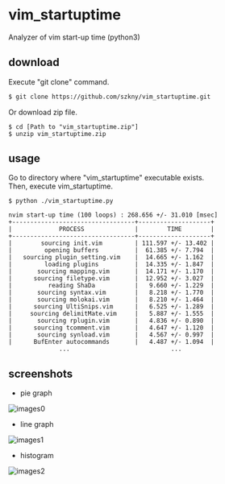 # vim_startuptime
Analyzer of vim start-up time (python3)  

## download
Execute "git clone" command.  
```bash
$ git clone https://github.com/szkny/vim_startuptime.git
```
Or download zip file.  
```bash:bash
$ cd [Path to "vim_startuptime.zip"]
$ unzip vim_startuptime.zip
```

## usage
Go to directory where "vim_startuptime" executable exists.  
Then, execute vim_startuptime.
```bash:bash
$ python ./vim_startuptime.py

nvim start-up time (100 loops) : 268.656 +/- 31.010 [msec]
+----------------------------------+--------------------+
|             PROCESS              |        TIME        |
+----------------------------------+--------------------+
|        sourcing init.vim         | 111.597 +/- 13.402 |
|         opening buffers          |  61.385 +/- 7.794  |
|   sourcing plugin_setting.vim    |  14.665 +/- 1.162  |
|         loading plugins          |  14.335 +/- 1.847  |
|       sourcing mapping.vim       |  14.171 +/- 1.170  |
|      sourcing filetype.vim       |  12.952 +/- 3.027  |
|          reading ShaDa           |   9.660 +/- 1.229  |
|       sourcing syntax.vim        |   8.218 +/- 1.770  |
|       sourcing molokai.vim       |   8.210 +/- 1.464  |
|      sourcing UltiSnips.vim      |   6.525 +/- 1.289  |
|     sourcing delimitMate.vim     |   5.887 +/- 1.555  |
|       sourcing rplugin.vim       |   4.836 +/- 0.890  |
|      sourcing tcomment.vim       |   4.647 +/- 1.120  |
|       sourcing synload.vim       |   4.567 +/- 0.997  |
|      BufEnter autocommands       |   4.487 +/- 1.094  |
              ...                            ...
```

## screenshots

- pie graph

![images0](https://github.com/szkny/vim_startuptime/wiki/images/vim_start-up_time_0.png)

- line graph

![images1](https://github.com/szkny/vim_startuptime/wiki/images/vim_start-up_time_1.png)

- histogram

![images2](https://github.com/szkny/vim_startuptime/wiki/images/vim_start-up_time_2.png)
